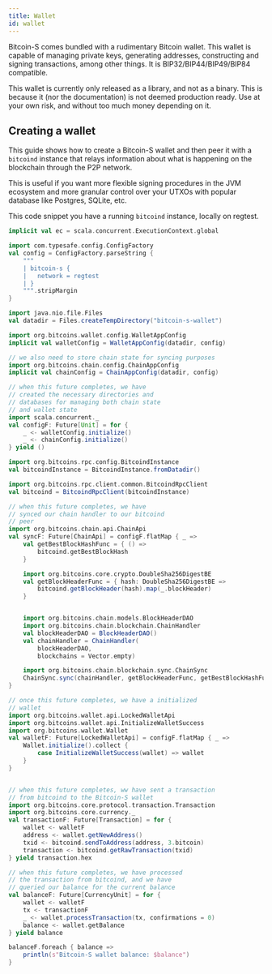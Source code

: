 ```yaml
---
title: Wallet
id: wallet
---
```


Bitcoin-S comes bundled with a rudimentary Bitcoin wallet. This wallet
is capable of managing private keys, generating addresses, constructing
and signing transactions, among other things. It is BIP32/BIP44/BIP49/BIP84
compatible.

This wallet is currently only released as a library, and not as a binary.
This is because it (nor the documentation) is not deemed production
ready. Use at your own risk, and without too much money depending on it.

## Creating a wallet

This guide shows how to create a Bitcoin-S wallet and then
peer it with a `bitcoind` instance that relays
information about what is happening on the blockchain
through the P2P network.

This is useful if you want more flexible signing procedures in
the JVM ecosystem and more granular control over your
UTXOs with popular database like Postgres, SQLite, etc.

This code snippet you have a running `bitcoind` instance, locally
on regtest.

```scala mdoc:compile-only
implicit val ec = scala.concurrent.ExecutionContext.global

import com.typesafe.config.ConfigFactory
val config = ConfigFactory.parseString {
    """
    | bitcoin-s {
    |   network = regtest
    | }
    """.stripMargin
}

import java.nio.file.Files
val datadir = Files.createTempDirectory("bitcoin-s-wallet")

import org.bitcoins.wallet.config.WalletAppConfig
implicit val walletConfig = WalletAppConfig(datadir, config)

// we also need to store chain state for syncing purposes
import org.bitcoins.chain.config.ChainAppConfig
implicit val chainConfig = ChainAppConfig(datadir, config)

// when this future completes, we have
// created the necessary directories and
// databases for managing both chain state
// and wallet state
import scala.concurrent._
val configF: Future[Unit] = for {
    _ <- walletConfig.initialize()
    _ <- chainConfig.initialize()
} yield ()

import org.bitcoins.rpc.config.BitcoindInstance
val bitcoindInstance = BitcoindInstance.fromDatadir()

import org.bitcoins.rpc.client.common.BitcoindRpcClient
val bitcoind = BitcoindRpcClient(bitcoindInstance)

// when this future completes, we have
// synced our chain handler to our bitcoind
// peer
import org.bitcoins.chain.api.ChainApi
val syncF: Future[ChainApi] = configF.flatMap { _ =>
    val getBestBlockHashFunc = { () =>
        bitcoind.getBestBlockHash
    }

    import org.bitcoins.core.crypto.DoubleSha256DigestBE
    val getBlockHeaderFunc = { hash: DoubleSha256DigestBE =>
        bitcoind.getBlockHeader(hash).map(_.blockHeader)
    }


    import org.bitcoins.chain.models.BlockHeaderDAO
    import org.bitcoins.chain.blockchain.ChainHandler
    val blockHeaderDAO = BlockHeaderDAO()
    val chainHandler = ChainHandler(
        blockHeaderDAO,
        blockchains = Vector.empty)

    import org.bitcoins.chain.blockchain.sync.ChainSync
    ChainSync.sync(chainHandler, getBlockHeaderFunc, getBestBlockHashFunc)
}

// once this future completes, we have a initialized
// wallet
import org.bitcoins.wallet.api.LockedWalletApi
import org.bitcoins.wallet.api.InitializeWalletSuccess
import org.bitcoins.wallet.Wallet
val walletF: Future[LockedWalletApi] = configF.flatMap { _ =>
    Wallet.initialize().collect {
        case InitializeWalletSuccess(wallet) => wallet
    }
}


// when this future completes, ww have sent a transaction
// from bitcoind to the Bitcoin-S wallet
import org.bitcoins.core.protocol.transaction.Transaction
import org.bitcoins.core.currency._
val transactionF: Future[Transaction] = for {
    wallet <- walletF
    address <- wallet.getNewAddress()
    txid <- bitcoind.sendToAddress(address, 3.bitcoin)
    transaction <- bitcoind.getRawTransaction(txid)
} yield transaction.hex

// when this future completes, we have processed
// the transaction from bitcoind, and we have
// queried our balance for the current balance
val balanceF: Future[CurrencyUnit] = for {
    wallet <- walletF
    tx <- transactionF
    _ <- wallet.processTransaction(tx, confirmations = 0)
    balance <- wallet.getBalance
} yield balance

balanceF.foreach { balance =>
    println(s"Bitcoin-S wallet balance: $balance")
}

```
